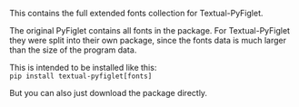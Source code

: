 This contains the full extended fonts collection for Textual-PyFiglet.

The original PyFiglet contains all fonts in the package. For Textual-PyFiglet they were split into their own package, since the fonts data is much larger than the size of the program data.

This is intended to be installed like this:   
`pip install textual-pyfiglet[fonts]`

But you can also just download the package directly.